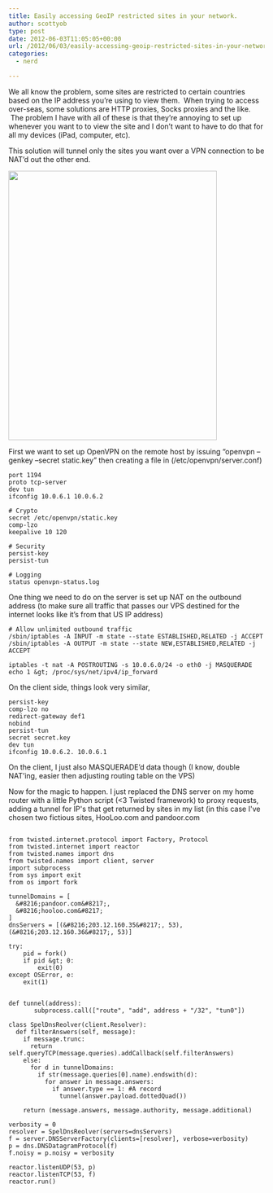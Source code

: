 ```yaml
---
title: Easily accessing GeoIP restricted sites in your network.
author: scottyob
type: post
date: 2012-06-03T11:05:05+00:00
url: /2012/06/03/easily-accessing-geoip-restricted-sites-in-your-network/
categories:
  - nerd

---
```

We all know the problem, some sites are restricted to certain countries based on the IP address you&#8217;re using to view them.  When trying to access over-seas, some solutions are HTTP proxies, Socks proxies and the like.  The problem I have with all of these is that they&#8217;re annoying to set up whenever you want to to view the site and I don&#8217;t want to have to do that for all my devices (iPad, computer, etc).

This solution will tunnel only the sites you want over a VPN connection to be NAT&#8217;d out the other end.

<a href="http://www.scottyob.com/wp-content/uploads/2012/06/Network-Config.jpg" onclick="javascript:_gaq.push(['_trackEvent','outbound-article','http://www.scottyob.com']);"><img class="aligncenter size-full wp-image-176" title="Network Config" src="http://www.scottyob.com/wp-content/uploads/2012/06/Network-Config.jpg" alt="" width="410" height="529" /></a>

First we want to set up OpenVPN on the remote host by issuing &#8220;openvpn &#8211;genkey &#8211;secret static.key&#8221; then creating a file in (/etc/openvpn/server.conf)

```# Network
port 1194
proto tcp-server
dev tun
ifconfig 10.0.6.1 10.0.6.2 

# Crypto
secret /etc/openvpn/static.key
comp-lzo
keepalive 10 120

# Security
persist-key
persist-tun

# Logging
status openvpn-status.log
```

One thing we need to do on the server is set up NAT on the outbound address (to make sure all traffic that passes our VPS destined for the internet looks like it&#8217;s from that US IP address)

```# Previously initiated and accepted exchanges bypass rule checking
# Allow unlimited outbound traffic
/sbin/iptables -A INPUT -m state --state ESTABLISHED,RELATED -j ACCEPT
/sbin/iptables -A OUTPUT -m state --state NEW,ESTABLISHED,RELATED -j ACCEPT

iptables -t nat -A POSTROUTING -s 10.0.6.0/24 -o eth0 -j MASQUERADE
echo 1 &gt; /proc/sys/net/ipv4/ip_forward
```

On the client side, things look very similar,

```remote vps.server.com 1194 tcp-client
persist-key
comp-lzo no
redirect-gateway def1
nobind
persist-tun
secret secret.key
dev tun
ifconfig 10.0.6.2. 10.0.6.1
```

On the client, I just also MASQUERADE&#8217;d data though (I know, double NAT&#8217;ing, easier then adjusting routing table on the VPS)

Now for the magic to happen. I just replaced the DNS server on my home router with a little Python script (<3 Twisted framework) to proxy requests, adding a tunnel for IP's that get returned by sites in my list (in this case I've chosen two fictious sites, HooLoo.com and pandoor.com 

```#!/usr/bin/python

from twisted.internet.protocol import Factory, Protocol
from twisted.internet import reactor
from twisted.names import dns
from twisted.names import client, server
import subprocess
from sys import exit
from os import fork

tunnelDomains = [
  &#8216;pandoor.com&#8217;,
  &#8216;hooloo.com&#8217;
]
dnsServers = [(&#8216;203.12.160.35&#8217;, 53), (&#8216;203.12.160.36&#8217;, 53)]

try:
	pid = fork()
	if pid &gt; 0:
		exit(0)
except OSError, e:
	exit(1)


def tunnel(address):
       subprocess.call(["route", "add", address + "/32", "tun0"])  

class SpelDnsReolver(client.Resolver):
  def filterAnswers(self, message):
    if message.trunc:
      return self.queryTCP(message.queries).addCallback(self.filterAnswers)
    else:
      for d in tunnelDomains:
        if str(message.queries[0].name).endswith(d):
          for answer in message.answers:
            if answer.type == 1: #A record
              tunnel(answer.payload.dottedQuad())

    return (message.answers, message.authority, message.additional)

verbosity = 0
resolver = SpelDnsReolver(servers=dnsServers)
f = server.DNSServerFactory(clients=[resolver], verbose=verbosity)
p = dns.DNSDatagramProtocol(f)
f.noisy = p.noisy = verbosity

reactor.listenUDP(53, p)
reactor.listenTCP(53, f)
reactor.run()
```
